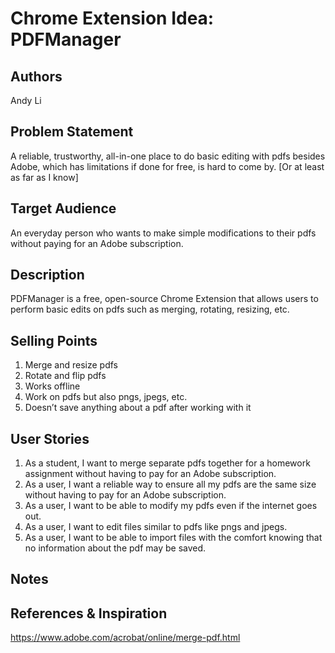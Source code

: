 # Chrome Extension Idea: PDFManager

## Authors

Andy Li

## Problem Statement

A reliable, trustworthy, all-in-one place to do basic editing with pdfs besides Adobe, which has limitations if done for free, is hard to come by. [Or at least as far as I know]

## Target Audience

An everyday person who wants to make simple modifications to their pdfs without paying for an Adobe subscription.

## Description

PDFManager is a free, open-source Chrome Extension that allows users to perform basic edits on pdfs such as merging, rotating, resizing, etc.

## Selling Points

1. Merge and resize pdfs
2. Rotate and flip pdfs
3. Works offline
4. Work on pdfs but also pngs, jpegs, etc.
5. Doesn’t save anything about a pdf after working with it

## User Stories

1. As a student, I want to merge separate pdfs together for a homework assignment without having to pay for an Adobe subscription.
2. As a user, I want a reliable way to ensure all my pdfs are the same size without having to pay for an Adobe subscription.
3. As a user, I want to be able to modify my pdfs even if the internet goes out.
4. As a user, I want to edit files similar to pdfs like pngs and jpegs.
5. As a user, I want to be able to import files with the comfort knowing that no information about the pdf may be saved.

## Notes


## References & Inspiration

https://www.adobe.com/acrobat/online/merge-pdf.html
